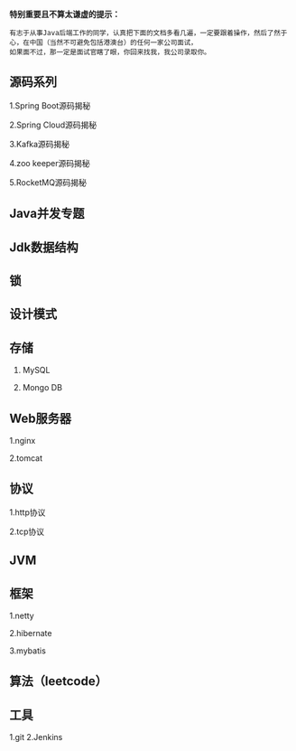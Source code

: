 **特别重要且不算太谦虚的提示：** 

    有志于从事Java后端工作的同学，认真把下面的文档多看几遍，一定要跟着操作，然后了然于心，在中国（当然不可避免包括港澳台）的任何一家公司面试，
    如果面不过，那一定是面试官瞎了眼，你回来找我，我公司录取你。
 
## 源码系列

1.Spring Boot源码揭秘

2.Spring Cloud源码揭秘

3.Kafka源码揭秘

4.zoo keeper源码揭秘

5.RocketMQ源码揭秘

## Java并发专题

## Jdk数据结构

## 锁

## 设计模式

## 存储
1. MySQL

2. Mongo DB

## Web服务器
1.nginx

2.tomcat

## 协议
1.http协议

2.tcp协议

## JVM

## 框架
1.netty

2.hibernate

3.mybatis

## 算法（leetcode）

## 工具
1.git
2.Jenkins



